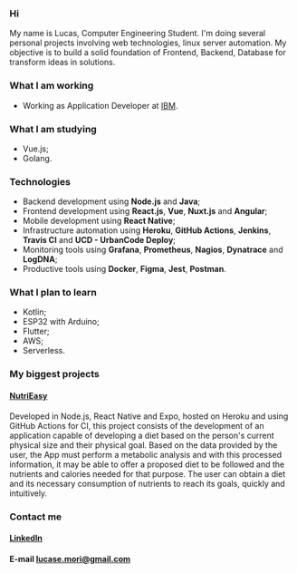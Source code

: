 ### Hi

My name is Lucas, Computer Engineering Student. I'm doing several personal projects involving web technologies, linux
server automation. My objective is to build a solid foundation of Frontend, Backend, Database for transform ideas in
solutions.

### What I am working

- Working as Application Developer at [IBM](https://www.ibm.com/).

### What I am studying

- Vue.js;
- Golang.

### Technologies

- Backend development using **Node.js** and **Java**;
- Frontend development using **React.js**, **Vue**, **Nuxt.js** and **Angular**;
- Mobile development using **React Native**;
- Infrastructure automation using **Heroku**, **GitHub Actions**, **Jenkins**, **Travis CI** and **UCD - UrbanCode Deploy**;
- Monitoring tools using **Grafana**, **Prometheus**, **Nagios**, **Dynatrace** and **LogDNA**;
- Productive tools using **Docker**, **Figma**, **Jest**, **Postman**.

### What I plan to learn

- Kotlin;
- ESP32 with Arduino;
- Flutter;
- AWS;
- Serverless.

### My biggest projects

#### [NutriEasy](https://github.com/NutriEasyApp)

Developed in Node.js, React Native and Expo, hosted on Heroku and using GitHub Actions for CI, this project consists
of the development of an application capable of developing a diet based on the person's current physical size and 
their physical goal. Based on the data provided by the user, the App must perform a metabolic analysis and with this 
processed information, it may be able to offer a proposed diet to be followed and the nutrients and calories needed 
for that purpose. The user can obtain a diet and its necessary consumption of nutrients to reach its goals, quickly 
and intuitively.

### Contact me

#### [LinkedIn](https://www.linkedin.com/in/lucas-mori)

#### E-mail <lucase.mori@gmail.com>
